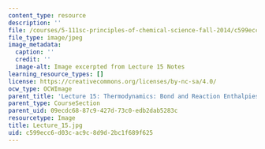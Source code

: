 ```yaml
---
content_type: resource
description: ''
file: /courses/5-111sc-principles-of-chemical-science-fall-2014/c599ecc6d03cac9c8d9d2bc1f689f625_Lecture_15.jpg
file_type: image/jpeg
image_metadata:
  caption: ''
  credit: ''
  image-alt: Image excerpted from Lecture 15 Notes
learning_resource_types: []
license: https://creativecommons.org/licenses/by-nc-sa/4.0/
ocw_type: OCWImage
parent_title: 'Lecture 15: Thermodynamics: Bond and Reaction Enthalpies'
parent_type: CourseSection
parent_uid: 09ecdc68-87c9-427d-73c0-edb2dab5283c
resourcetype: Image
title: Lecture_15.jpg
uid: c599ecc6-d03c-ac9c-8d9d-2bc1f689f625
---
```

